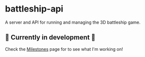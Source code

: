 # battleship-api
A server and API for running and managing the 3D battleship game.

## 🚧 Currently in development 🚧

Check the [Milestones](https://github.com/itspladd/battleship-api/milestones?direction=asc&sort=due_date) page for to see what I'm working on!
